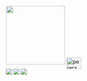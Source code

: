 <img height="160em" src="https://github-readme-stats.vercel.app/api/top-langs/?username=pereramatheus15&layout=compact&langs_count=7&theme=dark"/>
<img align="center" alt="pereramatheus15-CSS3" height="30" width="40" src="https://cdn.jsdelivr.net/gh/devicons/devicon/icons/c/c-original.svg" />
  
 
<div>  
  <a href="https://instagram.com/o_matheusalmeida/" target="_blank"><img src="https://img.shields.io/badge/-Instagram-%23E4405F?style=for-the-
  badge&logo=instagram&logoColor=white" target="_blank"></a>
  <a href = "mailto:almeidamath30@gmail.com"><img src="https://img.shields.io/badge/-Gmail-%23333?style=for-the-badge&logo=gmail&logoColor=white" target="_blank"></a>
  <a href="https://www.linkedin.com/in/matheus-p-almeida-926087235/" target="_blank"><img src="https://img.shields.io/badge/-LinkedIn-%230077B5?style=for-the-badge&logo=linkedin&logoColor=white" target="_blank"></a> 
</div>
 
